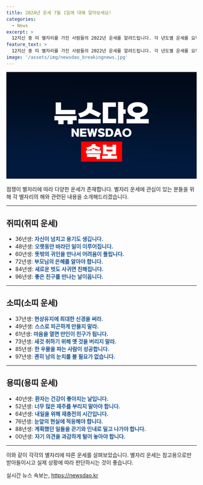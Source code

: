 ```yaml
---
title: 2024년 운세 7월 1일에 대해 알아보세요!
categories:
  - News
excerpt: >
  12지신 중 띠 별자리를 가진 사람들의 2022년 운세를 알려드립니다. 각 년도별 운세를 요약하면, 쥐띠(36, 48, 60, 72, 84, 96)는 특별한 만남과 이변, 소띠(37, 49, 61, 73, 85, 97)는 친구와의 관계에 주목, 범띠(38, 50, 62, 74, 86, 98)는 조용함 속에서의 변화, 토끼띠(39, 51, 63, 75, 87, 99)는 결단력과 인내, 용띠(40, 52, 64, 76, 88, 00)는 건강과 계획, 뱀띠(29, 41, 53, 65, 77, 89)은 행동과 고독에 대한 권고, 말띠(30, 42, 54, 66, 78, 90)은 확실한 일과 노력, 양띠(31, 43, 55, 67, 79, 91)은 가정과 구상에 관한 운세, 원숭이띠(32, 44, 56, 68, 80, 92)는 말과 금전 거래에 주의, 닭띠(33, 45, 57, 69, 81, 93)는 결단과 방황, 개띠(34, 46, 58, 70, 82, 94)은 강약 조절과 신경, 돼지띠(35, 47, 59, 71, 83, 95)는 판단력과 내적 안정에 초점이 맞춰지는 모습입니다.
feature_text: >
  12지신 중 띠 별자리를 가진 사람들의 2022년 운세를 알려드립니다. 각 년도별 운세를 요약하면, 쥐띠(36, 48, 60, 72, 84, 96)는 특별한 만남과 이변, 소띠(37, 49, 61, 73, 85, 97)는 친구와의 관계에 주목, 범띠(38, 50, 62, 74, 86, 98)는 조용함 속에서의 변화, 토끼띠(39, 51, 63, 75, 87, 99)는 결단력과 인내, 용띠(40, 52, 64, 76, 88, 00)는 건강과 계획, 뱀띠(29, 41, 53, 65, 77, 89)은 행동과 고독에 대한 권고, 말띠(30, 42, 54, 66, 78, 90)은 확실한 일과 노력, 양띠(31, 43, 55, 67, 79, 91)은 가정과 구상에 관한 운세, 원숭이띠(32, 44, 56, 68, 80, 92)는 말과 금전 거래에 주의, 닭띠(33, 45, 57, 69, 81, 93)는 결단과 방황, 개띠(34, 46, 58, 70, 82, 94)은 강약 조절과 신경, 돼지띠(35, 47, 59, 71, 83, 95)는 판단력과 내적 안정에 초점이 맞춰지는 모습입니다.
image: '/assets/img/newsdao_breakingnews.jpg'
---
```


<p><img src="/assets/img/newsdao_breakingnews.jpg" alt="flaretime 속보" /></p>

<p>점쟁이 별자리에 따라 다양한 운세가 존재합니다. 별자리 운세에 관심이 있는 분들을 위해 각 별자리의 해와 관련된 내용을 소개해드리겠습니다. </p>

<hr />

<h2 data-ke-size="size26">쥐띠(쥐띠 운세)</h2>

<ul>
  <li>36년생: <b><span style="color: #1a5490;">자신이 넘치고 용기도 생깁니다.</span></b></li>
  <li>48년생: <b><span style="color: #1a5490;">오랫동안 바라던 일이 이루어집니다.</span></b></li>
  <li>60년생: <b><span style="color: #1a5490;">뜻밖의 귀인을 만나서 어려움이 풀립니다.</span></b></li>
  <li>72년생: <b><span style="color: #1a5490;">부모님의 은혜를 알아야 합니다.</span></b></li>
  <li>84년생: <b><span style="color: #1a5490;">새로운 벗도 사귀면 친해집니다.</span></b></li>
  <li>96년생: <b><span style="color: #1a5490;">좋은 친구를 만나는 날이옵니다.</span></b></li>
</ul>

<hr />

<h2 data-ke-size="size26">소띠(소띠 운세)</h2>

<ul>
  <li>37년생: <b><span style="color: #1a5490;">현상유지에 최대한 신경을 써라.</span></b></li>
  <li>49년생: <b><span style="color: #1a5490;">스스로 피곤하게 만들지 말라.</span></b></li>
  <li>61년생: <b><span style="color: #1a5490;">마음을 열면 만인이 친구가 됩니다.</span></b></li>
  <li>73년생: <b><span style="color: #1a5490;">새것 취하기 위해 옛 것을 버리지 말라.</span></b></li>
  <li>85년생: <b><span style="color: #1a5490;">한 우물을 파는 사람이 성공합니다.</span></b></li>
  <li>97년생: <b><span style="color: #1a5490;">괜히 남의 눈치를 볼 필요가 없습니다.</span></b></li>
</ul>

<hr />

<h2 data-ke-size="size26">용띠(용띠 운세)</h2>

<ul>
  <li>40년생: <b><span style="color: #1a5490;">환자는 건강이 좋아지는 날입니다.</span></b></li>
  <li>52년생: <b><span style="color: #1a5490;">너무 많은 재주를 부리지 말아야 합니다.</span></b></li>
  <li>64년생: <b><span style="color: #1a5490;">내일을 위해 재충전의 시간입니다.</span></b></li>
  <li>76년생: <b><span style="color: #1a5490;">눈앞의 현실에 적응해야 합니다.</span></b></li>
  <li>88년생: <b><span style="color: #1a5490;">계획했던 일들을 끈기와 인내로 밀고 나가야 합니다.</span></b></li>
  <li>00년생: <b><span style="color: #1a5490;">자기 의견을 과감하게 털어 놓아야 합니다.</span></b></li>
</ul>

<hr />

<p>이와 같이 각각의 별자리에 따른 운세를 살펴보았습니다. 별자리 운세는 참고용으로만 받아들이시고 실제 상황에 따라 판단하시는 것이 좋습니다.</p>
실시간 뉴스 속보는, <a href="https://newsdao.kr" rel="dofollow">https://newsdao.kr</a>


